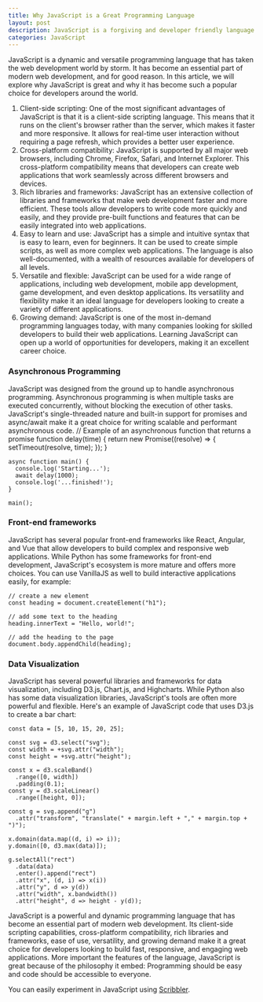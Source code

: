 ```yaml
---
title: Why JavaScript is a Great Programming Language
layout: post
description: JavaScript is a forgiving and developer friendly language that ecnourages openness and simplicity.
categories: JavaScript
---
```

JavaScript is a dynamic and versatile programming language that has taken the web development world by storm. It has become an essential part of modern web development, and for good reason. In this article, we will explore why JavaScript is great and why it has become such a popular choice for developers around the world.
1. Client-side scripting: One of the most significant advantages of JavaScript is that it is a client-side scripting language. This means that it runs on the client's browser rather than the server, which makes it faster and more responsive. It allows for real-time user interaction without requiring a page refresh, which provides a better user experience.
2. Cross-platform compatibility: JavaScript is supported by all major web browsers, including Chrome, Firefox, Safari, and Internet Explorer. This cross-platform compatibility means that developers can create web applications that work seamlessly across different browsers and devices.
3. Rich libraries and frameworks: JavaScript has an extensive collection of libraries and frameworks that make web development faster and more efficient. These tools allow developers to write code more quickly and easily, and they provide pre-built functions and features that can be easily integrated into web applications.
4. Easy to learn and use: JavaScript has a simple and intuitive syntax that is easy to learn, even for beginners. It can be used to create simple scripts, as well as more complex web applications. The language is also well-documented, with a wealth of resources available for developers of all levels.
5. Versatile and flexible: JavaScript can be used for a wide range of applications, including web development, mobile app development, game development, and even desktop applications. Its versatility and flexibility make it an ideal language for developers looking to create a variety of different applications.
6. Growing demand: JavaScript is one of the most in-demand programming languages today, with many companies looking for skilled developers to build their web applications. Learning JavaScript can open up a world of opportunities for developers, making it an excellent career choice.

### Asynchronous Programming
JavaScript was designed from the ground up to handle asynchronous programming. Asynchronous programming is when multiple tasks are executed concurrently, without blocking the execution of other tasks. JavaScript's single-threaded nature and built-in support for promises and async/await make it a great choice for writing scalable and performant asynchronous code.
    // Example of an asynchronous function that returns a promise
    function delay(time) {
      return new Promise((resolve) => {
        setTimeout(resolve, time);
      });
    }

    async function main() {
      console.log('Starting...');
      await delay(1000);
      console.log('...finished!');
    }

    main();
  
### Front-end frameworks
JavaScript has several popular front-end frameworks like React, Angular, and Vue that allow developers to build complex and responsive web applications. While Python has some frameworks for front-end development, JavaScript's ecosystem is more mature and offers more choices. You can use VanillaJS as well to build interactive applications easily, for example:

    // create a new element
    const heading = document.createElement("h1");

    // add some text to the heading
    heading.innerText = "Hello, world!";

    // add the heading to the page
    document.body.appendChild(heading);

### Data Visualization
JavaScript has several powerful libraries and frameworks for data visualization, including D3.js, Chart.js, and Highcharts. While Python also has some data visualization libraries, JavaScript's tools are often more powerful and flexible.
Here's an example of JavaScript code that uses D3.js to create a bar chart:

    const data = [5, 10, 15, 20, 25];

    const svg = d3.select("svg");
    const width = +svg.attr("width");
    const height = +svg.attr("height");

    const x = d3.scaleBand()
      .range([0, width])
      .padding(0.1);
    const y = d3.scaleLinear()
      .range([height, 0]);

    const g = svg.append("g")
      .attr("transform", "translate(" + margin.left + "," + margin.top + ")");

    x.domain(data.map((d, i) => i));
    y.domain([0, d3.max(data)]);

    g.selectAll("rect")
      .data(data)
      .enter().append("rect")
      .attr("x", (d, i) => x(i))
      .attr("y", d => y(d))
      .attr("width", x.bandwidth())
      .attr("height", d => height - y(d));


JavaScript is a powerful and dynamic programming language that has become an essential part of modern web development. Its client-side scripting capabilities, cross-platform compatibility, rich libraries and frameworks, ease of use, versatility, and growing demand make it a great choice for developers looking to build fast, responsive, and engaging web applications.
More important the features of the language, JavaScript is great because of the philosophy it embed: Programming should be easy and code should be accessible to everyone.

You can easily experiment in JavaScript using [Scribbler](https://app.scribbler.live/#./examples/Hello-world.jsnb).
